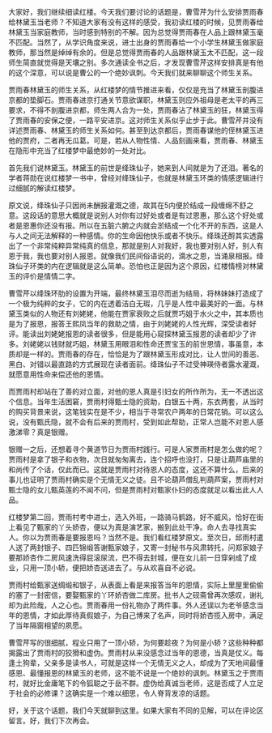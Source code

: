 
大家好，我们继续细读红楼。今天我们要讨论的话题是，曹雪芹为什么安排贾雨春给林黛玉当老师？不知道大家有没有这样的感受，我初读红楼的时候，见贾雨春给林黛玉当家庭教师，当时感到特别的不解。因为总觉得贾雨春在人品上跟林黛玉毫不匹配。当然了，从学识角度来说，进士出身的贾雨春给一个小学生林黛玉做家庭教师，那当然是绰绰有余的。但是总觉得贾雨春的人品跟林黛玉太不匹配，这一段师生简直就觉得是天壤之别。多次通读全书之后，才发现曹雪芹这样安排真是有他的这个深意，可以说是曹公的一个绝妙讽刺。今天我们就来聊聊这个师生关系。

贾雨春林黛玉的师生关系，从红楼梦的情节推进来看，仅仅是充当了林黛玉剖腹进京都的垫脚石。贾雨春进京打通关节意欲谋职，林黛玉则应外祖母是老太平的再三要求，不得不剖腹进京都，师生两人合为一处，贾雨春沾了林黛玉的狂，林黛玉得了贾雨春的安保之便，一路平安进京。这对师生关系似乎止步于此。曹雪芹并没有详述贾雨春、林黛玉的师生关系如何。甚至到达京都后，贾雨春谋他的侄林黛玉进他的贾府，二者再无瓜葛。可是，若从人物性情、人品刻画来看，贾雨春、林黛玉在隐形中充当了红楼梦中最绝妙的一处对比。

首先我们说林黛玉。林黛玉的前世是绛珠仙子，她来到人间就是为了还泪。著名的学者蒋勋在说红楼梦一书中，曾经对绛珠仙子，也就是林黛玉环类的情感逻辑进行过细腻的解读红楼梦。

原文说，绛珠仙子只因尚未酬报灌溉之德，故其在5内便於结成一段缠绵不舒之意。这段话的意思大概就是说别人对你有过好处或者是有过恩惠，那么这个好处或者是恩惠你还没有报。所以在五脏六腑之内就会淤结成一个化不开的东西，这是人与人之间无法解释的一种感情。你的生命因他快乐或者不快乐。绛珠还酹其实透露出了一个非常纯粹异常纯真的信息，那就是别人对我好，我也要对别人好，别人有恩于我，我也要对别人报恩。就像我们民间俗语说的，滴水之恩，当涌泉相报。绛珠仙子环类的内在逻辑就是这么简单。恐怕也正是因为这个原因，红楼情榜对林黛玉的评价是情情二字。

曹雪芹以绛珠环肋的设置为开端，最终林黛玉泪尽而逝为结局，将林妹妹打造成了一个极为纯粹的女子，它的内在透着洁白无瑕，几乎是人性中最美好的一面。与林黛玉类似的人物还有刘姥姥，他能在贾家衰败之后就贾巧姐于水火之中，其本质也是为了报恩，报答王熙凤当年的救助之情，由于刘姥姥的人性光辉，深受读者好评。能读出刘姥姥报恩的读者很多，但是能用心窥探林黛玉报恩的读者却少了许多。刘姥姥以钱财就巧姐，林黛玉用眼泪和性命还贾宝玉的前世恩情，事虽意，本质却是一样的。贾雨春的存在，恰恰是为了跟林黛玉形成对比，让人世间的善恶、黑白、对错以最直路的方式展现在读者面前。绛珠仙子不过受神瑛侍者露水灌溉，就愿意用性命来偿还他的恩情。

而贾雨村却站在了善的对立面，对他的恩人真是引妇女的所作所为，无一不透出这个信息。当年生活困窘，贾雨村得甄士隐的资助，白银五十两，东衣两套，从当时的购买背景来说，这笔钱实在是不少，相当于寻常农户两年的日常花销。可以这么说，没有甄氏隐，就不会有后来的贾雨村，受到如此帮助，正常人岂能不对恩人感激涕零？真是银赠。

银赠一之后，还想着寻个黄道节日为贾雨村践行。可是人家贾雨村是怎么做的呢？贾雨村是拿了银子和衣物，次日就匆匆离去，连个招呼也没打，只是让葫芦庙里的和尚传了个话，仅此而已。这就是贾雨村对待恩人的态度，这还不算什么，后来的事儿也证明了贾雨村确实是个无情无义之徒。且不论葫芦僧乱判葫芦案，贾雨村对甄士隐的女儿甄英莲的不闻不问，但是贾雨村对甄家仆妇的态度就足以看出此人人品。

红楼梦第二回，贾雨村考中进士，选入外班，一路骑马鹤路，好不威风，恰好在街上看见了甄家的丫头娇杏，便以为真是演艺家，搬到此处干净。命人去寻找真实人。你以为贾雨春是要报恩吗？当然不是。我们看红楼梦原文。至次日，邱雨村遣人送了两封银子、四匹锦缎答谢甄家娘子，又寄一封秘书与风肃转托，问郑家娘子要那娇杏作二房风速洗得屁滚尿流，巴不得去封城，便在女儿前一日穿剁成了成业，只用一顶小轿，便把娇杏送进去了。与从欢喜自不必说。

贾雨村给甄家送绸缎和银子，从表面上看是来报答当年的恩情，实际上里屋里偷偷的塞了一封密信，要娶甄家的丫环娇杏做二库房。批书人之砚斋曾再次感叹，谢礼却为此险哉，人之心也。贾雨春用一份礼物办了两件事。外人还误以为老爷感念当年的恩情，才如此厚待真假娘子，为自己博来了名声，同时将娇杏揽入房中，满足了当年隔窗相望的夙愿。

曹雪芹写的很细腻，程业只用了一顶小轿，为何要趁夜？为何是小轿？这些种种都揭露出了贾雨村的狡猾和虚伪。贾雨村从来没感念过当年的恩德，当真是仗义。每逢土狗辈，父亲多是读书人，可就是这样一个无情无义之人，却成为了天地间最懂感恩、最懂报恩的林黛玉的老师，这不能不说是一个绝妙的讽刺。林黛玉之于贾雨村，就好比金庸笔下的令狐聪之于岳不群。虚伪给真诚当老师，这是否成了人立足于社会的必修课？这确实是一个难以细思，令人脊背发凉的话题。

好，关于这个话题，我们今天就聊到这里。如果大家有不同的见解，可以在评论区留言。好，我们下次再会。


